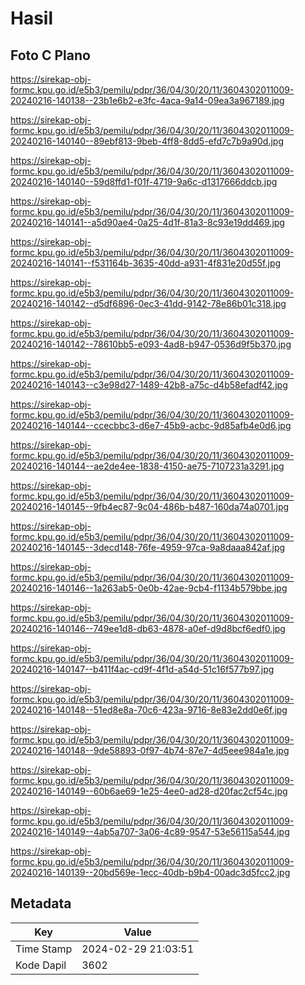 # Hasil

## Foto C Plano

https://sirekap-obj-formc.kpu.go.id/e5b3/pemilu/pdpr/36/04/30/20/11/3604302011009-20240216-140138--23b1e6b2-e3fc-4aca-9a14-09ea3a967189.jpg

https://sirekap-obj-formc.kpu.go.id/e5b3/pemilu/pdpr/36/04/30/20/11/3604302011009-20240216-140140--89ebf813-9beb-4ff8-8dd5-efd7c7b9a90d.jpg

https://sirekap-obj-formc.kpu.go.id/e5b3/pemilu/pdpr/36/04/30/20/11/3604302011009-20240216-140140--59d8ffd1-f01f-4719-9a6c-d1317666ddcb.jpg

https://sirekap-obj-formc.kpu.go.id/e5b3/pemilu/pdpr/36/04/30/20/11/3604302011009-20240216-140141--a5d90ae4-0a25-4d1f-81a3-8c93e19dd469.jpg

https://sirekap-obj-formc.kpu.go.id/e5b3/pemilu/pdpr/36/04/30/20/11/3604302011009-20240216-140141--f531164b-3635-40dd-a931-4f831e20d55f.jpg

https://sirekap-obj-formc.kpu.go.id/e5b3/pemilu/pdpr/36/04/30/20/11/3604302011009-20240216-140142--d5df6896-0ec3-41dd-9142-78e86b01c318.jpg

https://sirekap-obj-formc.kpu.go.id/e5b3/pemilu/pdpr/36/04/30/20/11/3604302011009-20240216-140142--78610bb5-e093-4ad8-b947-0536d9f5b370.jpg

https://sirekap-obj-formc.kpu.go.id/e5b3/pemilu/pdpr/36/04/30/20/11/3604302011009-20240216-140143--c3e98d27-1489-42b8-a75c-d4b58efadf42.jpg

https://sirekap-obj-formc.kpu.go.id/e5b3/pemilu/pdpr/36/04/30/20/11/3604302011009-20240216-140144--ccecbbc3-d6e7-45b9-acbc-9d85afb4e0d6.jpg

https://sirekap-obj-formc.kpu.go.id/e5b3/pemilu/pdpr/36/04/30/20/11/3604302011009-20240216-140144--ae2de4ee-1838-4150-ae75-7107231a3291.jpg

https://sirekap-obj-formc.kpu.go.id/e5b3/pemilu/pdpr/36/04/30/20/11/3604302011009-20240216-140145--9fb4ec87-9c04-486b-b487-160da74a0701.jpg

https://sirekap-obj-formc.kpu.go.id/e5b3/pemilu/pdpr/36/04/30/20/11/3604302011009-20240216-140145--3decd148-76fe-4959-97ca-9a8daaa842af.jpg

https://sirekap-obj-formc.kpu.go.id/e5b3/pemilu/pdpr/36/04/30/20/11/3604302011009-20240216-140146--1a263ab5-0e0b-42ae-9cb4-f1134b579bbe.jpg

https://sirekap-obj-formc.kpu.go.id/e5b3/pemilu/pdpr/36/04/30/20/11/3604302011009-20240216-140146--749ee1d8-db63-4878-a0ef-d9d8bcf6edf0.jpg

https://sirekap-obj-formc.kpu.go.id/e5b3/pemilu/pdpr/36/04/30/20/11/3604302011009-20240216-140147--b411f4ac-cd9f-4f1d-a54d-51c16f577b97.jpg

https://sirekap-obj-formc.kpu.go.id/e5b3/pemilu/pdpr/36/04/30/20/11/3604302011009-20240216-140148--51ed8e8a-70c6-423a-9716-8e83e2dd0e6f.jpg

https://sirekap-obj-formc.kpu.go.id/e5b3/pemilu/pdpr/36/04/30/20/11/3604302011009-20240216-140148--9de58893-0f97-4b74-87e7-4d5eee984a1e.jpg

https://sirekap-obj-formc.kpu.go.id/e5b3/pemilu/pdpr/36/04/30/20/11/3604302011009-20240216-140149--60b6ae69-1e25-4ee0-ad28-d20fac2cf54c.jpg

https://sirekap-obj-formc.kpu.go.id/e5b3/pemilu/pdpr/36/04/30/20/11/3604302011009-20240216-140149--4ab5a707-3a06-4c89-9547-53e56115a544.jpg

https://sirekap-obj-formc.kpu.go.id/e5b3/pemilu/pdpr/36/04/30/20/11/3604302011009-20240216-140139--20bd569e-1ecc-40db-b9b4-00adc3d5fcc2.jpg


## Metadata

| Key        | Value               |
| ---------- | ------------------- |
| Time Stamp | 2024-02-29 21:03:51 |
| Kode Dapil | 3602                |



